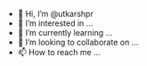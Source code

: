 - 👋 Hi, I’m @utkarshpr
- 👀 I’m interested in ...
- 🌱 I’m currently learning ...
- 💞️ I’m looking to collaborate on ...
- 📫 How to reach me ...

<!---
utkarshpr/utkarshpr is a ✨ special ✨ repository because its `README.md` (this file) appears on your GitHub profile.
You can click the Preview link to take a look at your changes.
--->
